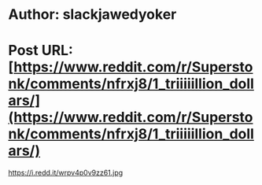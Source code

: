 # Author: slackjawedyoker
# Post URL: [https://www.reddit.com/r/Superstonk/comments/nfrxj8/1_triiiiillion_dollars/](https://www.reddit.com/r/Superstonk/comments/nfrxj8/1_triiiiillion_dollars/)


https://i.redd.it/wrpv4p0v9zz61.jpg